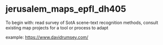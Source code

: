 # jerusalem_maps_epfl_dh405

To begin with: read survey of SotA scene-text recognition methods, consult existing map projects for a tool or process to adapt

example: https://www.davidrumsey.com/
